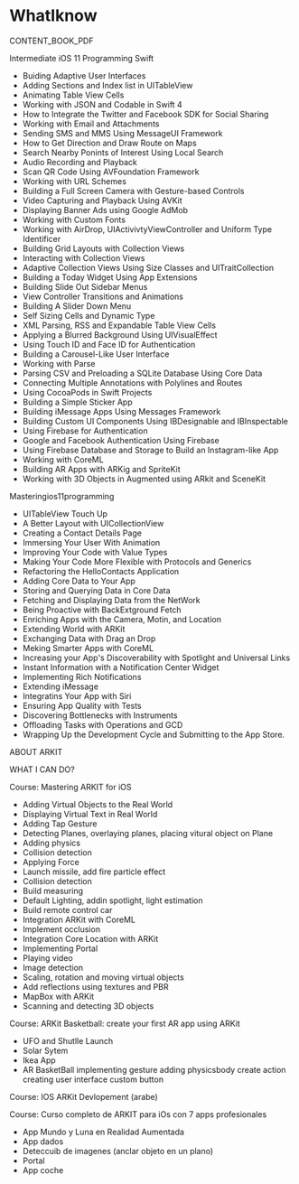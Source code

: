 # WhatIknow

CONTENT_BOOK_PDF

Intermediate iOS 11 Programming Swift

- Buiding Adaptive User Interfaces
- Adding Sections and Index list in UITableView
- Animating Table View Cells
- Working with JSON and Codable in Swift 4
- How to Integrate the Twitter and Facebook SDK for Social Sharing
- Working with Email and Attachments
- Sending SMS and MMS Using MessageUI Framework
- How to Get Direction and Draw Route on Maps
- Search Nearby Ponints of Interest Using Local Search
- Audio Recording and Playback
- Scan QR Code Using AVFoundation Framework
- Working with URL Schemes
- Building a Full Screen Camera with Gesture-based Controls
- Video Capturing and Playback Using AVKit
- Displaying Banner Ads using Google AdMob
- Working with Custom Fonts
- Working with AirDrop, UIActivivtyViewController and Uniform Type Identificer
- Building Grid Layouts with Collection Views
- Interacting with Collection Views
- Adaptive Collection Views Using Size Classes and UITraitCollection
- Building a Today Widget Using App Extensions
- Building Slide Out Sidebar Menus
- View Controller Transitions and Animations
- Building A Slider Down Menu
- Self Sizing Cells and Dynamic Type
- XML Parsing, RSS and Expandable Table View Cells
- Applying a Blurred Background Using UIVisualEffect
- Using Touch ID and Face ID for Authentication
- Building a Carousel-Like User Interface
- Working with Parse
- Parsing CSV and Preloading a SQLite Database Using Core Data
- Connecting Multiple Annotations with Polylines and Routes
- Using CocoaPods in Swift Projects
- Building a Simple Sticker App
- Building iMessage Apps Using Messages Framework
- Building Custom UI Components Using IBDesignable and IBInspectable
- Using Firebase for Authentication
- Google and Facebook Authentication Using Firebase
- Using Firebase Database and Storage to Build an Instagram-like App
- Working with CoreML
- Building AR Apps with ARKig and SpriteKit
- Working with 3D Objects in Augmented using ARkit and SceneKit



Masteringios11programming


- UITableView Touch Up
- A Better Layout with UICollectionView
- Creating a Contact Details Page
- Immersing Your User With Animation
- Improving Your Code with Value Types
- Making Your Code More Flexible with Protocols and Generics
- Refactoring the HelloContacts Application
- Adding Core Data to Your App
- Storing and Querying Data in Core Data
- Fetching and Displaying Data from the NetWork
- Being Proactive with BackExtground Fetch
- Enriching Apps with the Camera, Motin, and Location
- Extending World with ARKit
- Exchanging Data with Drag an Drop
- Meking Smarter Apps with CoreML
- Increasing your App's Discoverability with Spotlight and Universal Links
- Instant Information with a Notification Center Widget
- Implementing Rich Notifications
- Extending iMessage
- Integratins Your App with Siri
- Ensuring App Quality with Tests
- Discovering Bottlenecks with Instruments
- Offloading Tasks with Operations and GCD
- Wrapping Up the Development Cycle and Submitting to the App Store.

ABOUT ARKIT

WHAT I CAN DO?

Course: Mastering ARKIT for iOS

- Adding Virtual Objects to the Real World
- Displaying Virtual Text in Real World
- Adding Tap Gesture
- Detecting Planes, overlaying planes, placing vitural object on Plane
- Adding physics 
- Collision detection
- Applying Force
- Launch missile, add fire particle effect
- Collision detection 
- Build measuring
- Default Lighting, addin spotlight, light estimation 
- Build remote control car
- Integration ARKit with CoreML
- Implement occlusion
- Integration Core Location with ARKit
- Implementing Portal
- Playing video
- Image detection
- Scaling, rotation and moving virtual objects
- Add reflections using textures and PBR
- MapBox with ARKit
- Scanning and detecting 3D objects

Course: ARKit Basketball: create your first AR app using ARKit

- UFO and Shutlle Launch
- Solar Sytem
- Ikea App
- AR BasketBall
implementing gesture
adding physicsbody
create action
creating user interface
custom button

Course: IOS ARKit Devlopement (arabe)

Course: Curso completo de ARKIT para iOs con 7 apps profesionales

- App Mundo y Luna en Realidad Aumentada
- App dados
- Deteccuib de imagenes (anclar objeto en un plano)
- Portal
- App coche
























